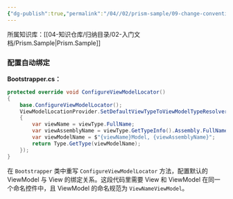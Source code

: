 ```yaml
---
{"dg-publish":true,"permalink":"/04//02/prism-sample/09-change-convention/","title":"09-ChangeConvention","tags":["样例代码","Prism","WPF"]}
---
```



所属知识库：[[04-知识仓库/归纳目录/02-入门文档/Prism.Sample\|Prism.Sample]]

### 配置自动绑定

**Bootstrapper.cs：**

```csharp
protected override void ConfigureViewModelLocator()
{
    base.ConfigureViewModelLocator();
    ViewModelLocationProvider.SetDefaultViewTypeToViewModelTypeResolver((viewType) =>
    {
        var viewName = viewType.FullName;
        var viewAssemblyName = viewType.GetTypeInfo().Assembly.FullName;
        var viewModelName = $"{viewName}Model, {viewAssemblyName}";
        return Type.GetType(viewModelName);
    });
}
```

在 `Bootstrapper` 类中重写 `ConfigureViewModelLocator` 方法，配置默认的 ViewModel 与 View 的绑定关系。这段代码里需要 View 和 ViewModel 在同一个命名控件中，且 ViewModel 的命名规范为 `ViewNameViewModel`。
